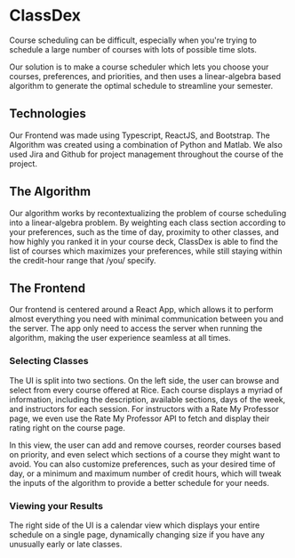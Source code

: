# ClassDex

Course scheduling can be difficult, especially when you're trying to schedule a large number of courses with lots of possible time slots.

Our solution is to make a course scheduler which lets you choose your courses, preferences, and priorities, and then uses a linear-algebra based algorithm to generate the optimal schedule to streamline your semester.


## Technologies

Our Frontend was made using Typescript, ReactJS, and Bootstrap.
The Algorithm was created using a combination of Python and Matlab.
We also used Jira and Github for project management throughout the course of the project.


## The Algorithm

Our algorithm works by recontextualizing the problem of course scheduling into a linear-algebra problem.
By weighting each class section according to your preferences, such as the time of day, proximity to other classes, and how highly you ranked it in your course deck, ClassDex is able to find the list of courses which maximizes your preferences, while still staying within the credit-hour range that /you/ specify.


## The Frontend

Our frontend is centered around a React App, which allows it to perform almost everything you need with minimal communication between you and the server. The app only need to access the server when running the algorithm, making the user experience seamless at all times.


### Selecting Classes

The UI is split into two sections. On the left side, the user can browse and select from every course offered at Rice. Each course displays a myriad of information, including the description, available sections, days of the week, and instructors for each session. For instructors with a Rate My Professor page, we even use the Rate My Professor API to fetch and display their rating right on the course page.

In this view, the user can add and remove courses, reorder courses based on priority, and even select which sections of a course they might want to avoid. You can also customize preferences, such as your desired time of day, or a minimum and maximum number of credit hours, which will tweak the inputs of the algorithm to provide a better schedule for your needs.


### Viewing your Results

The right side of the UI is a calendar view which displays your entire schedule on a single page, dynamically changing size if you have any unusually early or late classes.


